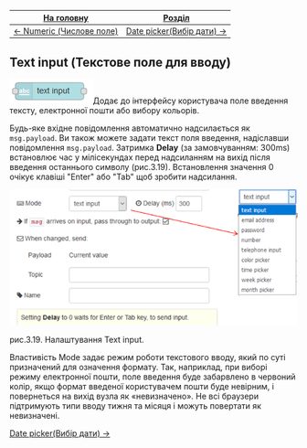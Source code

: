 | [На головну](../)                       | [Розділ](README.md)                          |
| --------------------------------------- | -------------------------------------------- |
| [<- Numeric (Числове поле)](Numeric.md) | [Date picker(Вибір дати) ->](Date_picker.md) |

## Text input (Текстове поле для вводу)

![img](media/text_input.png)Додає до інтерфейсу користувача поле введення тексту, електронної пошти або вибору кольорів. 

Будь-яке вхідне повідомлення автоматично надсилається як `msg.payload`. Ви також можете задати текст поля введення, надіславши повідомлення `msg.payload`. Затримка **Delay** (за замовчуванням: 300ms) встановлює час у мілісекундах перед надсиланням на вихід після введення останнього символу (рис.3.19). Встановлення значення 0 очікує клавіші "Enter" або "Tab" щоб зробити надсилання.

 

![img](media/3_19.png)

рис.3.19. Налаштування Text input.

Властивість Mode задає режим роботи текстового вводу, який по суті призначений для означення формату. Так, наприклад, при виборі режиму електронної пошти, поле введення буде забарвлено в червоний колір, якщо формат введеної користувачем пошти буде невірним, і повернеться на вихід вузла як «невизначено». Не всі браузери підтримують типи вводу тижня та місяця і можуть повертати як невизначені. 

[Date picker(Вибір дати) ->](Date_picker.md)